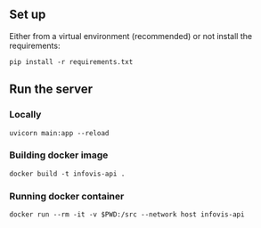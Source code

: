 ## Set up

Either from a virtual environment (recommended) or not install the requirements:

```shell
pip install -r requirements.txt
```

## Run the server

### Locally

```shell
uvicorn main:app --reload
```

### Building docker image

```shell
docker build -t infovis-api .
```

### Running docker container

```shell
docker run --rm -it -v $PWD:/src --network host infovis-api
```
